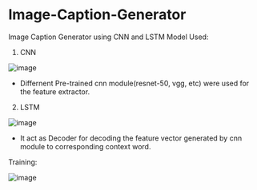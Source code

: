 # Image-Caption-Generator
Image Caption Generator using CNN and LSTM
Model Used:

1. CNN  

![image](https://user-images.githubusercontent.com/40908371/230452847-da13c2fe-ee7c-4db1-a60b-9713e38cf88a.png)

- Differnent Pre-trained cnn module(resnet-50, vgg, etc) were used for the feature extractor. 

2. LSTM

![image](https://user-images.githubusercontent.com/40908371/230453778-76335890-7043-45dd-a6e0-f097c1c12dd3.png)

- It act as Decoder for decoding the feature vector generated by cnn module to corresponding context word.

Training:

![image](https://user-images.githubusercontent.com/40908371/230453379-d2252378-24ad-415c-93aa-90c5b2dd2503.png)
